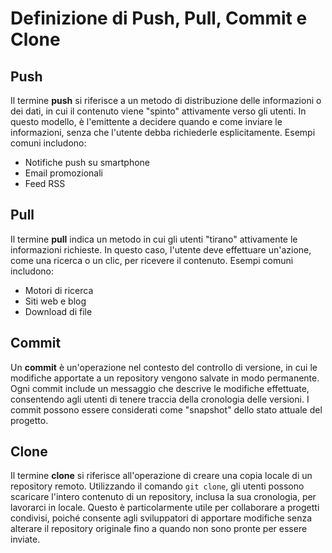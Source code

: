 

# Definizione di Push, Pull, Commit e Clone

## Push
Il termine **push** si riferisce a un metodo di distribuzione delle informazioni o dei dati, in cui il contenuto viene "spinto" attivamente verso gli utenti. In questo modello, è l'emittente a decidere quando e come inviare le informazioni, senza che l'utente debba richiederle esplicitamente. Esempi comuni includono:

- Notifiche push su smartphone
- Email promozionali
- Feed RSS

## Pull
Il termine **pull** indica un metodo in cui gli utenti "tirano" attivamente le informazioni richieste. In questo caso, l'utente deve effettuare un'azione, come una ricerca o un clic, per ricevere il contenuto. Esempi comuni includono:

- Motori di ricerca
- Siti web e blog
- Download di file

## Commit
Un **commit** è un'operazione nel contesto del controllo di versione, in cui le modifiche apportate a un repository vengono salvate in modo permanente. Ogni commit include un messaggio che descrive le modifiche effettuate, consentendo agli utenti di tenere traccia della cronologia delle versioni. I commit possono essere considerati come "snapshot" dello stato attuale del progetto.

## Clone
Il termine **clone** si riferisce all'operazione di creare una copia locale di un repository remoto. Utilizzando il comando `git clone`, gli utenti possono scaricare l'intero contenuto di un repository, inclusa la sua cronologia, per lavorarci in locale. Questo è particolarmente utile per collaborare a progetti condivisi, poiché consente agli sviluppatori di apportare modifiche senza alterare il repository originale fino a quando non sono pronte per essere inviate.
